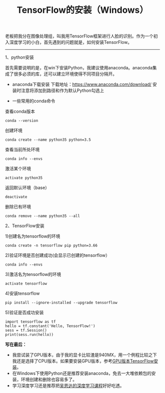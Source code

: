 ﻿---
layout: post
title: TensorFlow的安装（Windows）
category: Tech
tag: [Tech,tensorflow]
---

老板把我分在图像处理组，叫我用TensorFlow框架进行人脸的识别。作为一个初入深度学习的小白，首先遇到的问题就是，如何安装TensorFlow。


----------

1、python安装

首先需要说明的是，在win下安装Python，我建议使用anaconda。anaconda集成了很多必须的库，还可以建立环境使得不同项目分隔开。

 - anaconda下载安装
下载地址：https://www.anaconda.com/download/
安装时注意将添加到路径和作为默认Python勾选上

 - 一些常用的conda命令

查看conda版本

    conda --version
    
创建环境

    conda create --name python35 python=3.5
    
查看当前所处环境

    conda info --envs

激活某个环境

    activate python35
    
返回默认环境（base）

    deactivate
    
删除已有环境

    conda remove --name python35 --all

2、TensorFlow安装

1)创建名为tensorflow的环境

    conda create -n tensorflow pip python=3.66
    
2)验证环境是否创建成功(会显示已创建的tensorflow）
 
    conda info --envs
    
3)激活名为tensorflow的环境

    activate tensorflow

4)安装tensorflow

    pip install --ignore-installed --upgrade tensorflow
    
5)验证是否成功安装

    import tensorflow as tf
    hello = tf.constant('Hello, TensorFlow!')
    sess = tf.Session()
    print(sess.run(hello))
    
**写在最后：**

 - 我尝试装了GPU版本，由于我的显卡比较渣是940MX，用一个例程比较之下我还是选择了CPU版本。如果要安装GPU版本，参考[GPU版本TensorFlow安装][1]。
 - 在Windows下使用Python还是推荐安装anaconda，免去一大堆依赖包的安装，环境创建和删除也容易多了。
 - 学习深度学习还是推荐把[吴恩达的深度学习课程][2]好好吃透。

    



    


    


  [1]: https://blog.csdn.net/u010099080/article/details/53418159
  [2]: http://mooc.study.163.com/smartSpec/detail/1001319001.htm
